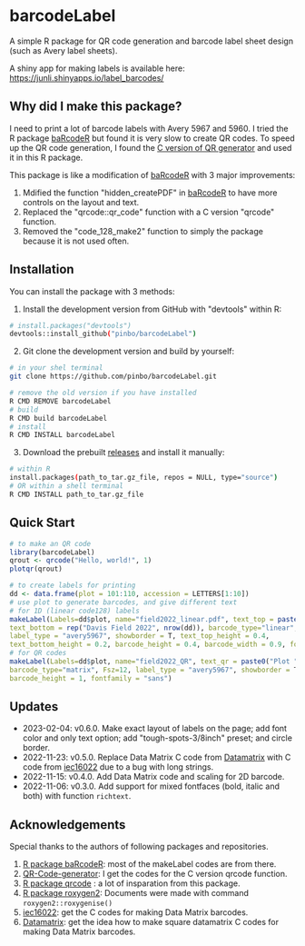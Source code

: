 # barcodeLabel
A simple R package for QR code generation and barcode label sheet design (such as Avery label sheets).

A shiny app for making labels is available here:
https://junli.shinyapps.io/label_barcodes/

## Why did I make this package?

I need to print a lot of barcode labels with Avery 5967 and 5960. I tried the R package [baRcodeR](https://github.com/ropensci/baRcodeR) but found it is very slow to create QR codes. To speed up the QR code generation, I found the [C version of QR generator](https://github.com/nayuki/QR-Code-generator) and used it in this R package. 

This package is like a modification of [baRcodeR](https://github.com/ropensci/baRcodeR) with 3 major improvements:
1. Mdified the function "hidden_createPDF" in [baRcodeR](https://github.com/ropensci/baRcodeR) to have more controls on the layout and text.
1. Replaced the "qrcode::qr_code" function with a C version "qrcode" function.
1. Removed the "code_128_make2" function to simply the package because it is not used often.

## Installation

You can install the package with 3 methods:

1. Install the development version from GitHub with "devtools" within R:
``` sh
# install.packages("devtools")
devtools::install_github("pinbo/barcodeLabel")
```

2. Git clone the development version and build by yourself:
``` sh
# in your shel terminal
git clone https://github.com/pinbo/barcodeLabel.git

# remove the old version if you have installed
R CMD REMOVE barcodeLabel
# build
R CMD build barcodeLabel
# install
R CMD INSTALL barcodeLabel
```
3. Download the prebuilt [releases](https://github.com/pinbo/barcodeLabel/releases/) and install it manually:
``` sh
# within R
install.packages(path_to_tar.gz_file, repos = NULL, type="source")
# OR within a shell terminal
R CMD INSTALL path_to_tar.gz_file
```
## Quick Start

``` r
# to make an QR code
library(barcodeLabel)
qrout <- qrcode("Hello, world!", 1)
plotqr(qrout)

# to create labels for printing
dd <- data.frame(plot = 101:110, accession = LETTERS[1:10])
# use plot to generate barcodes, and give different text
# for 1D (linear code128) labels
makeLabel(Labels=dd$plot, name="field2022_linear.pdf", text_top = paste0("Plot ",dd$plot, "\n", "Acc ", dd$accession), 
text_bottom = rep("Davis Field 2022", nrow(dd)), barcode_type="linear", Fsz=9, 
label_type = "avery5967", showborder = T, text_top_height = 0.4, 
text_bottom_height = 0.2, barcode_height = 0.4, barcode_width = 0.9, fontfamily = "mono")
# for QR codes
makeLabel(Labels=dd$plot, name="field2022_QR", text_qr = paste0("Plot ",dd$plot, "\n", "Acc ", dd$accession), 
barcode_type="matrix", Fsz=12, label_type = "avery5967", showborder = T, 
barcode_height = 1, fontfamily = "sans")
```
## Updates
- 2023-02-04: v0.6.0. Make exact layout of labels on the page; add font color and only text option; add "tough-spots-3/8inch" preset; and circle border.
- 2022-11-23: v0.5.0. Replace Data Matrix C code from [Datamatrix](https://github.com/revk/Datamatrix) with C code from [iec16022](https://github.com/rdoeffinger/iec16022) due to a bug with long strings.
- 2022-11-15: v0.4.0. Add Data Matrix code and scaling for 2D barcode.
- 2022-11-06: v0.3.0. Add support for mixed fontfaces (bold, italic and both) with function `richtext`.

## Acknowledgements
Special thanks to the authors of following packages and repositories.
1. [R package baRcodeR](https://github.com/ropensci/baRcodeR): most of the makeLabel codes are from there.
2. [QR-Code-generator](https://github.com/nayuki/QR-Code-generator): I get the codes for the C version qrcode function.
3. [R package qrcode](https://github.com/ThierryO/qrcode) : a lot of insparation from this package.
4. [R package roxygen2](https://github.com/r-lib/roxygen2): Documents were made with command `roxygen2::roxygenise()`
5. [iec16022](https://github.com/rdoeffinger/iec16022): get the C codes for making Data Matrix barcodes.
6. [Datamatrix](https://github.com/revk/Datamatrix): get the idea how to make square datamatrix C codes for making Data Matrix barcodes.
